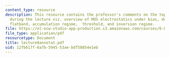 ```yaml
---
content_type: resource
description: This resource contains the professor's comments on the topics covered
  during the lecture viz. overview of MOS electrostatics under bias, depletion regime,
  flatband, accumulation regime,  threshold, and inversion regime.
file: https://ol-ocw-studio-app-production.s3.amazonaws.com/courses/6-012-microelectronic-devices-and-circuits-fall-2005/12fb617f6a7b594553aebdf58854e1eb_lecture8annotat.pdf
file_type: application/pdf
resourcetype: Document
title: lecture8annotat.pdf
uid: 12fb617f-6a7b-5945-53ae-bdf58854e1eb
---
```

